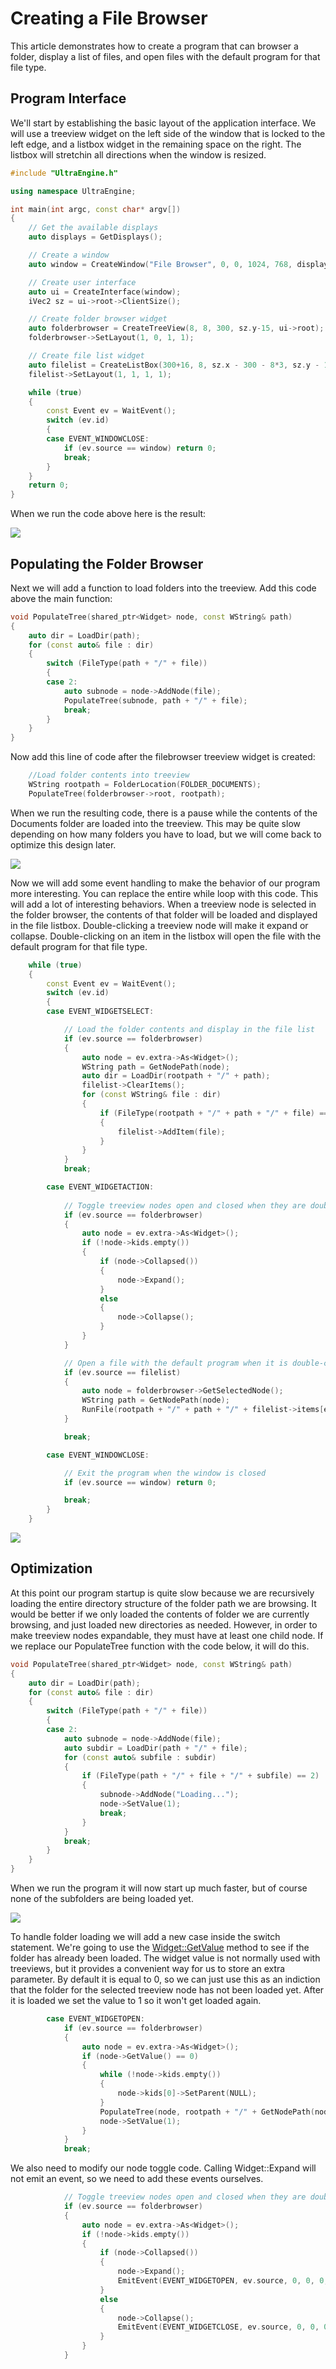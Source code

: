 # Creating a File Browser

This article demonstrates how to create a program that can browser a folder, display a list of files, and open files with the default program for that file type.

## Program Interface

We'll start by establishing the basic layout of the application interface. We will use a treeview widget on the left side of the window that is locked to the left edge, and a listbox widget in the remaining space on the right. The listbox will stretchin all directions when the window is resized.

```c++
#include "UltraEngine.h"

using namespace UltraEngine;

int main(int argc, const char* argv[])
{
    // Get the available displays
    auto displays = GetDisplays();

    // Create a window
    auto window = CreateWindow("File Browser", 0, 0, 1024, 768, displays[0], WINDOW_TITLEBAR | WINDOW_RESIZABLE | WINDOW_CENTER);

    // Create user interface
    auto ui = CreateInterface(window);
    iVec2 sz = ui->root->ClientSize();

    // Create folder browser widget
    auto folderbrowser = CreateTreeView(8, 8, 300, sz.y-15, ui->root);
    folderbrowser->SetLayout(1, 0, 1, 1);

    // Create file list widget
    auto filelist = CreateListBox(300+16, 8, sz.x - 300 - 8*3, sz.y - 16, ui->root);
    filelist->SetLayout(1, 1, 1, 1);

    while (true)
    {
        const Event ev = WaitEvent();
        switch (ev.id)
        {
        case EVENT_WINDOWCLOSE:
            if (ev.source == window) return 0;
            break;
        }
    }
    return 0;
}
```

When we run the code above here is the result:

![](https://raw.githubusercontent.com/Leadwerks/Documentation/master/Images/filebrowser1.png)

## Populating the Folder Browser

Next we will add a function to load folders into the treeview. Add this code above the main function:
```c++
void PopulateTree(shared_ptr<Widget> node, const WString& path)
{
    auto dir = LoadDir(path);
    for (const auto& file : dir)
    {
        switch (FileType(path + "/" + file))
        {
        case 2:
            auto subnode = node->AddNode(file);
            PopulateTree(subnode, path + "/" + file);
            break;
        }
    }
}
```
Now add this line of code after the filebrowser treeview widget is created:
```c++
    //Load folder contents into treeview
    WString rootpath = FolderLocation(FOLDER_DOCUMENTS);
    PopulateTree(folderbrowser->root, rootpath);
```

When we run the resulting code, there is a pause while the contents of the Documents folder are loaded into the treeview. This may be quite slow depending on how many folders you have to load, but we will come back to optimize this design later.

![](https://raw.githubusercontent.com/Leadwerks/Documentation/master/Images/filebrowser2.png)

Now we will add some event handling to make the behavior of our program more interesting. You can replace the entire while loop with this code. This will add a lot of interesting behaviors. When a treeview node is selected in the folder browser, the contents of that folder will be loaded and displayed in the file listbox. Double-clicking a treeview node will make it expand or collapse. Double-clicking on an item in the listbox will open the file with the default program for that file type.

```c++
    while (true)
    {
        const Event ev = WaitEvent();
        switch (ev.id)
        {
        case EVENT_WIDGETSELECT:

            // Load the folder contents and display in the file list
            if (ev.source == folderbrowser)
            {
                auto node = ev.extra->As<Widget>();
                WString path = GetNodePath(node);
                auto dir = LoadDir(rootpath + "/" + path);
                filelist->ClearItems();
                for (const WString& file : dir)
                {
                    if (FileType(rootpath + "/" + path + "/" + file) == 1)
                    {
                        filelist->AddItem(file);
                    }
                }
            }
            break;

        case EVENT_WIDGETACTION:
            
            // Toggle treeview nodes open and closed when they are double-clicked
            if (ev.source == folderbrowser)
            {
                auto node = ev.extra->As<Widget>();
                if (!node->kids.empty())
                {
                    if (node->Collapsed())
                    {
                        node->Expand();
                    }
                    else
                    {
                        node->Collapse();
                    }
                }
            }

            // Open a file with the default program when it is double-clicked
            if (ev.source == filelist)
            {
                auto node = folderbrowser->GetSelectedNode();
                WString path = GetNodePath(node);
                RunFile(rootpath + "/" + path + "/" + filelist->items[ev.data].text);
            }

            break;

        case EVENT_WINDOWCLOSE:

            // Exit the program when the window is closed
            if (ev.source == window) return 0;

            break;
        }
    }
```

![](https://raw.githubusercontent.com/Leadwerks/Documentation/master/Images/filebrowser3.png)

## Optimization

At this point our program startup is quite slow because we are recursively loading the entire directory structure of the folder path we are browsing. It would be better if we only loaded the contents of folder we are currently browsing, and just loaded new directories as needed. However, in order to make treeview nodes expandable, they must have at least one child node. If we replace our PopulateTree function with the code below, it will do this.

```c++
void PopulateTree(shared_ptr<Widget> node, const WString& path)
{
    auto dir = LoadDir(path);
    for (const auto& file : dir)
    {
        switch (FileType(path + "/" + file))
        {
        case 2:
            auto subnode = node->AddNode(file);
            auto subdir = LoadDir(path + "/" + file);
            for (const auto& subfile : subdir)
            {
                if (FileType(path + "/" + file + "/" + subfile) == 2)
                {
                    subnode->AddNode("Loading...");
                    node->SetValue(1);
                    break;
                }
            }
            break;
        }
    }
}
```

When we run the program it will now start up much faster, but of course none of the subfolders are being loaded yet.

![](https://raw.githubusercontent.com/Leadwerks/Documentation/master/Images/filebrowser4.png)

To handle folder loading we will add a new case inside the switch statement. We're going to use the [Widget::GetValue](Widget_GetValue) method to see if the folder has already been loaded. The widget value is not normally used with treeviews, but it provides a convenient way for us to store an extra parameter. By default it is equal to 0, so we can just use this as an indiction that the folder for the selected treeview node has not been loaded yet. After it is loaded we set the value to 1 so it won't get loaded again.

```c++
        case EVENT_WIDGETOPEN:
            if (ev.source == folderbrowser)
            {
                auto node = ev.extra->As<Widget>();
                if (node->GetValue() == 0)
                {
                    while (!node->kids.empty())
                    {
                        node->kids[0]->SetParent(NULL);
                    }
                    PopulateTree(node, rootpath + "/" + GetNodePath(node));
                    node->SetValue(1);
                }
            }
            break;
```

We also need to modify our node toggle code. Calling Widget::Expand will not emit an event, so we need to add these events ourselves.

```c++
            // Toggle treeview nodes open and closed when they are double-clicked
            if (ev.source == folderbrowser)
            {
                auto node = ev.extra->As<Widget>();
                if (!node->kids.empty())
                {
                    if (node->Collapsed())
                    {
                        node->Expand();
                        EmitEvent(EVENT_WIDGETOPEN, ev.source, 0, 0, 0, 0, 0, ev.extra);
                    }
                    else
                    {
                        node->Collapse();
                        EmitEvent(EVENT_WIDGETCLOSE, ev.source, 0, 0, 0, 0, 0, ev.extra);
                    }
                }
            }
```

